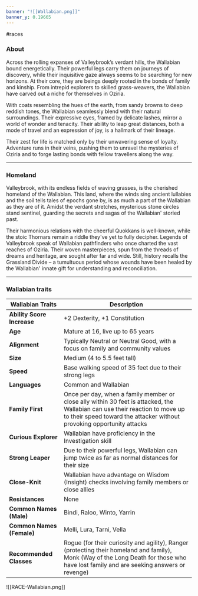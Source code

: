 ```yaml
---
banner: "![[Wallabian.png]]"
banner_y: 0.19665
---
```

#races

### About

Across the rolling expanses of Valleybrook’s verdant hills, the Wallabian bound energetically. Their powerful legs carry them on journeys of discovery, while their inquisitive gaze always seems to be searching for new horizons. At their core, they are beings deeply rooted in the bonds of family and kinship. From intrepid explorers to skilled grass-weavers, the Wallabian have carved out a niche for themselves in Oziria.

With coats resembling the hues of the earth, from sandy browns to deep reddish tones, the Wallabian seamlessly blend with their natural surroundings. Their expressive eyes, framed by delicate lashes, mirror a world of wonder and tenacity. Their ability to leap great distances, both a mode of travel and an expression of joy, is a hallmark of their lineage.

Their zest for life is matched only by their unwavering sense of loyalty. Adventure runs in their veins, pushing them to unravel the mysteries of Oziria and to forge lasting bonds with fellow travellers along the way.

-----
### Homeland

Valleybrook, with its endless fields of waving grasses, is the cherished homeland of the Wallabian. This land, where the winds sing ancient lullabies and the soil tells tales of epochs gone by, is as much a part of the Wallabian as they are of it. Amidst the verdant stretches, mysterious stone circles stand sentinel, guarding the secrets and sagas of the Wallabian' storied past.

Their harmonious relations with the cheerful Quokkans is well-known, while the stoic Thornars remain a riddle they've yet to fully decipher. Legends of Valleybrook speak of Wallabian pathfinders who once charted the vast reaches of Oziria. Their woven masterpieces, spun from the threads of dreams and heritage, are sought after far and wide. Still, history recalls the Grassland Divide – a tumultuous period whose wounds have been healed by the Wallabian' innate gift for understanding and reconciliation.

-----
### Wallabian traits

| **Wallabian Traits**       | **Description**                                                                                                                                                                                       |
| -------------------------- | ----------------------------------------------------------------------------------------------------------------------------------------------------------------------------------------------------- |
| **Ability Score Increase** | +2 Dexterity, +1 Constitution                                                                                                                                                                         |
| **Age**                    | Mature at 16, live up to 65 years                                                                                                                                                                     |
| **Alignment**              | Typically Neutral or Neutral Good, with a focus on family and community values                                                                                                                        |
| **Size**                   | Medium (4 to 5.5 feet tall)                                                                                                                                                                           |
| **Speed**                  | Base walking speed of 35 feet due to their strong legs                                                                                                                                                |
| **Languages**              | Common and Wallabian                                                                                                                                                                                  |
| **Family First**           | Once per day, when a family member or close ally within 30 feet is attacked, the Wallabian can use their reaction to move up to their speed toward the attacker without provoking opportunity attacks |
| **Curious Explorer**       | Wallabian have proficiency in the Investigation skill                                                                                                                                                |
| **Strong Leaper**          | Due to their powerful legs, Wallabian can jump twice as far as normal distances for their size                                                                                                       |
| **Close-Knit**             | Wallabian have advantage on Wisdom (Insight) checks involving family members or close allies                                                                                                         |
| **Resistances**            | None                                                                                                                                                                                                  |
| **Common Names (Male)**    | Bindi, Raloo, Winto, Yarrin                                                                                                                                                                           |
| **Common Names (Female)**  | Melli, Lura, Tarni, Vella                                                                                                                                                                             |
| **Recommended Classes**    | Rogue (for their curiosity and agility), Ranger (protecting their homeland and family), Monk (Way of the Long Death for those who have lost family and are seeking answers or revenge)                |

![[RACE-Wallabian.png]]